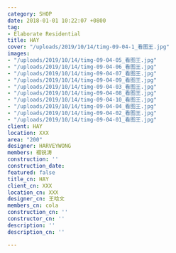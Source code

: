 ```yaml
---
category: SHOP
date: 2018-01-01 10:22:07 +0800
tag:
- Elaborate Residential
title: HAY
cover: "/uploads/2019/10/14/timg-09-04-1_看图王.jpg"
images:
- "/uploads/2019/10/14/timg-09-04-05_看图王.jpg"
- "/uploads/2019/10/14/timg-09-04-06_看图王.jpg"
- "/uploads/2019/10/14/timg-09-04-07_看图王.jpg"
- "/uploads/2019/10/14/timg-09-04-09_看图王.jpg"
- "/uploads/2019/10/14/timg-09-04-03_看图王.jpg"
- "/uploads/2019/10/14/timg-09-04-08_看图王.jpg"
- "/uploads/2019/10/14/timg-09-04-10_看图王.jpg"
- "/uploads/2019/10/14/timg-09-04-04_看图王.jpg"
- "/uploads/2019/10/14/timg-09-04-02_看图王.jpg"
- "/uploads/2019/10/14/timg-09-04-01_看图王.jpg"
client: HAY
location: XXX
area: "200"
designer: HARVEYWONG
members: 禤锐涛
construction: ''
construction_date: 
featured: false
title_cn: HAY
client_cn: XXX
location_cn: XXX
designer_cn: 王晗文
members_cn: cola
construction_cn: ''
constructor_cn: ''
description: ''
description_cn: ''

---
```

